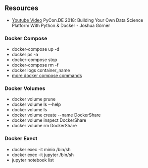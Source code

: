 ## Resources

* [Youtube Video](https://www.youtube.com/watch?v=bl1XSZy11vQ&list=WL&index=58&t=1295s) PyCon.DE 2018: Building Your Own Data Science Platform With Python & Docker - Joshua Görner
  
### Docker Compose
* docker-compose up -d
* docker ps -a
* docker-compose stop  
* docker-compose rm -f  
* docker logs container_name
* [more docker compose commands](https://www.thegeekstuff.com/2016/04/docker-compose-up-stop-rm/)

### Docker Volumes
* docker volume prune
* docker volume ls --help
* docker volume ls
* docker volume create --name DockerShare
* docker volume inspect DockerShare
* docker volume rm DockerShare

### Docker Exect
* docker exec -it minio /bin/sh
* docker exec -it jupyter /bin/sh  
* jupyter notebook list  
